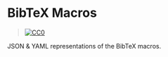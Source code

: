 # BibTeX Macros
> <a rel="license" href="http://creativecommons.org/publicdomain/zero/1.0/">
>   <img src="http://i.creativecommons.org/p/zero/1.0/88x31.png" alt="CC0">
> </a>

JSON &amp; YAML representations of the BibTeX macros.
